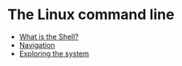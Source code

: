 # The Linux command line

- [What is the Shell?](shell.md)
- [Navigation](navigation.md)
- [Exploring the system](expolre.md)


